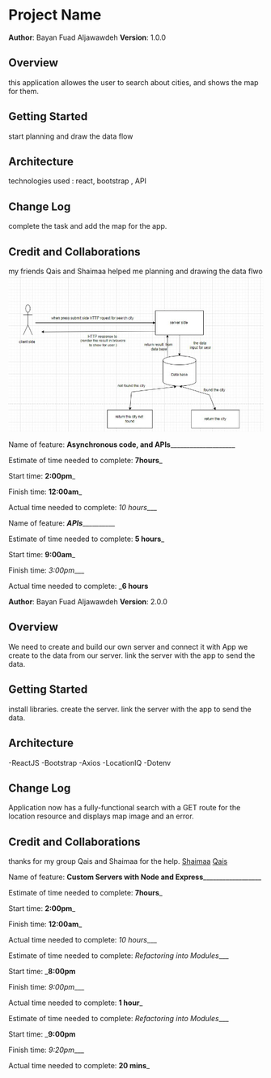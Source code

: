 # Project Name

**Author**: Bayan Fuad Aljawawdeh
**Version**: 1.0.0 

## Overview
this application allowes the user to search about cities, and shows the map for them. 

## Getting Started
start planning and draw the data flow

## Architecture
technologies used : react, bootstrap , API
## Change Log
complete the task and add the map for the app.

## Credit and Collaborations
my friends Qais and Shaimaa helped me planning and drawing the data flwo
![data flow](data-flow.jpg)



Name of feature: ______Asynchronous code, and APIs__________________________

Estimate of time needed to complete: __7hours___

Start time: __2:00pm___

Finish time: __12:00am___

Actual time needed to complete: _10 hours____



Name of feature: ___________APIs_____________________

Estimate of time needed to complete: __5 hours___

Start time: __9:00am___

Finish time: _3:00pm____

Actual time needed to complete: ___6 hours__


**Author**: Bayan Fuad Aljawawdeh
**Version**: 2.0.0 

## Overview 

We need to create and build our own server and connect it with App we create to the data from our server.
link the server with the app to send the data.

## Getting Started

install libraries.
create the server.
link the server with the app to send the data.

## Architecture  

-ReactJS
-Bootstrap
-Axios
-LocationIQ
-Dotenv

## Change Log

Application now has a fully-functional search with a GET route for the location resource and displays map image and an error.

## Credit and Collaborations

thanks for my group Qais and Shaimaa for the help.
[Shaimaa](https://github.com/Shaima-Alkhateeb)
[Qais](https://github.com/qais-alsgher)



Name of feature: __Custom Servers with Node and Express____________________

Estimate of time needed to complete: __7hours___

Start time: __2:00pm___

Finish time: __12:00am___

Actual time needed to complete: _10 hours____


Estimate of time needed to complete: _Refactoring into Modules____

Start time: ___8:00pm__

Finish time: _9:00pm____

Actual time needed to complete: __1 hour___



Estimate of time needed to complete: _Refactoring into Modules____

Start time: ___9:00pm__

Finish time: _9:20pm____

Actual time needed to complete: __20 mins___



